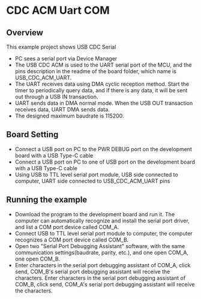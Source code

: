 # CDC ACM Uart COM

## Overview

This example project shows USB CDC Serial

- PC sees a serial port via Device Manager
- The USB CDC ACM is used to the UART serial port of the MCU, and the pins description in the readme of the board folder, which name is USB_CDC_ACM_UART.
- The UART receives data using DMA cyclic reception method. Start the timer to periodically query data, and if there is any data, it will be sent out through a USB IN transaction.
- UART sends data in DMA normal mode. When the USB OUT transaction receives data, UART DMA sends data.
- The designed maximum baudrate is 115200.

## Board Setting

- Connect a USB port on PC to the PWR DEBUG port on the development board with a USB Type-C cable
- Connect a USB port on PC to one of USB port on the development board with a USB Type-C cable
- Using USB to TTL level serial port module, USB side connected to computer, UART side connected to USB_CDC_ACM_UART pins

## Running the example

- Download the program to the development board and run it. The computer can automatically recognize and install the serial port driver, and list a COM port device called COM_A.
- Connect USB to TTL level serial port module to computer, the computer recognizes a COM port device called COM_B.
- Open two "Serial Port Debugging Assistant" software, with the same communication settings(baudrate, parity, etc.), and one open COM_A, one open COM_B.
- Enter characters in the serial port debugging assistant of COM_A, click send, COM_B's serial port debugging assistant will receive the characters. Enter characters in the serial port debugging assistant of COM_B, click send, COM_A's serial port debugging assistant will receive the characters.

